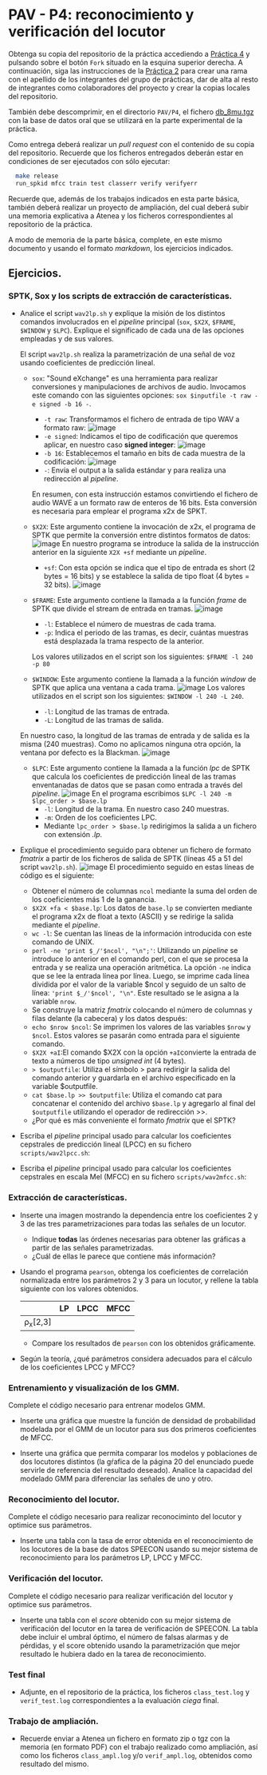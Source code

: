 PAV - P4: reconocimiento y verificación del locutor
===================================================

Obtenga su copia del repositorio de la práctica accediendo a [Práctica 4](https://github.com/albino-pav/P4)
y pulsando sobre el botón `Fork` situado en la esquina superior derecha. A continuación, siga las
instrucciones de la [Práctica 2](https://github.com/albino-pav/P2) para crear una rama con el apellido de
los integrantes del grupo de prácticas, dar de alta al resto de integrantes como colaboradores del proyecto
y crear la copias locales del repositorio.

También debe descomprimir, en el directorio `PAV/P4`, el fichero [db_8mu.tgz](https://atenea.upc.edu/mod/resource/view.php?id=3654387?forcedownload=1)
con la base de datos oral que se utilizará en la parte experimental de la práctica.

Como entrega deberá realizar un *pull request* con el contenido de su copia del repositorio. Recuerde
que los ficheros entregados deberán estar en condiciones de ser ejecutados con sólo ejecutar:

~~~~~~~~~~~~~~~~~~~~~~~~~~~~~~~~~~~~~~~~~~~~~~~~~~~~~.sh
  make release
  run_spkid mfcc train test classerr verify verifyerr
~~~~~~~~~~~~~~~~~~~~~~~~~~~~~~~~~~~~~~~~~~~~~~~~~~~~~

Recuerde que, además de los trabajos indicados en esta parte básica, también deberá realizar un proyecto
de ampliación, del cual deberá subir una memoria explicativa a Atenea y los ficheros correspondientes al
repositorio de la práctica.

A modo de memoria de la parte básica, complete, en este mismo documento y usando el formato *markdown*, los
ejercicios indicados.

## Ejercicios.

### SPTK, Sox y los scripts de extracción de características.

- Analice el script `wav2lp.sh` y explique la misión de los distintos comandos involucrados en el *pipeline*
  principal (`sox`, `$X2X`, `$FRAME`, `$WINDOW` y `$LPC`). Explique el significado de cada una de las 
  opciones empleadas y de sus valores.
  
    El script `wav2lp.sh` realiza la parametrización de una señal de voz usando coeficientes de     predicción lineal. 
  - `sox`: "Sound eXchange" es una herramienta para realizar conversiones y manipulaciones de     archivos de audio. Invocamos este comando con las siguientes opciones: `sox $inputfile -t raw -e signed -b 16 -`.

    - `-t raw`: Transformamos el fichero de entrada de tipo WAV a formato raw:
     ![image](https://github.com/juditsalavedra/P4/assets/125377500/dcf8337c-dfce-4cfe-8709-0be359ee03e9)
     - `-e signed`: Indicamos el tipo de codificación que queremos aplicar, en nuestro caso            **signed integer**:
    ![image](https://github.com/juditsalavedra/P4/assets/125377500/d3438b1e-9a09-4c59-bd39-46c6e8554846)
     - `-b 16`: Establecemos el tamaño en bits de cada muestra de la codificación:
   ![image](https://github.com/juditsalavedra/P4/assets/125377500/1981bc86-885d-41ae-b100-784326dffdcd)
     - `-`: Envía el output a la salida estándar y para realiza una redirección al *pipeline*.
  
    En resumen, con esta instrucción estamos convirtiendo el fichero de audio WAVE a un formato raw de enteros de 16 bits. Esta conversión es necesaria para emplear el programa x2x de SPKT.
    
   - `$X2X`: Este argumento contiene la invocación de x2x, el programa de SPTK que permite la     conversión entre distintos formatos de  datos:
    ![image](https://github.com/juditsalavedra/P4/assets/125377500/c2f38d38-3760-480c-ac3b-c051ebcfd7db)
    En nuestro programa se introduce la salida de la instrucción anterior en la siguiente `X2X +sf` mediante un *pipeline*.
      - `+sf`: Con esta opción se indica que el tipo de entrada es short (2 bytes = 16 bits)           y se establece la salida de tipo float (4 bytes = 32 bits).
      ![image](https://github.com/juditsalavedra/P4/assets/125377500/618678b8-5f07-48b9-bf71-f37f2d45dbea)
      
  - `$FRAME`: Este argumento contiene la llamada a la función *frame* de SPTK que divide el stream de entrada en tramas.
    ![image](https://github.com/juditsalavedra/P4/assets/125377500/e7ab94e4-0b4b-4449-ba2e-7338a3114b7d)
    - `-l`: Establece el número de muestras de cada trama.
    - `-p`: Indica el periodo de las tramas, es decir, cuántas muestras está desplazada la trama respecto de la anterior.

    Los valores utilizados en el script son los siguientes: `$FRAME -l 240 -p 80`

   - `$WINDOW`: Este argumento contiene la llamada a la función *window* de SPTK que aplica una ventana a cada trama.
    ![image](https://github.com/juditsalavedra/P4/assets/125377500/38ee5660-d8e4-4eeb-92e3-e906800370c1)
    Los valores utilizados en el script son los siguientes: `$WINDOW -l 240 -L 240`.
      - `-l`: Longitud de las tramas de entrada.
      - `-L`: Longitud de las tramas de salida.
     
    En nuestro caso, la longitud de las tramas de entrada y de salida es la misma (240 muestras). Como no aplicamos ninguna otra opción, la ventana por defecto es la Blackman.
    ![image](https://github.com/juditsalavedra/P4/assets/125377500/18ebb45e-4c95-4749-b7c6-16dd37fcc401)
   - `$LPC`: Este argumento contiene la llamada a la función *lpc* de SPTK que calcula los coeficientes de predicción lineal de las tramas  enventanadas de datos que se pasan como entrada a través del *pipeline*.
![image](https://github.com/juditsalavedra/P4/assets/125377500/e31f9235-c5ce-45c0-8654-f04029e95948)
En el programa escribimos `$LPC -l 240 -m $lpc_order > $base.lp`
       - `-l`: Longitud de la trama. En nuestro caso 240 muestras.
       - `-m`: Orden de los coeficientes LPC.
       - Mediante `lpc_order > $base.lp` redirigimos la salida a un fichero con extensión *.lp*.

   
- Explique el procedimiento seguido para obtener un fichero de formato *fmatrix* a partir de los ficheros de
  salida de SPTK (líneas 45 a 51 del script `wav2lp.sh`).
  ![image](https://github.com/juditsalavedra/P4/assets/125377500/e9809c3d-832b-479b-bf15-dc13cd634e31)
  El procedimiento seguido en estas líneas de código es el siguiente:
    - Obtener el número de columnas `ncol` mediante la suma del orden de los coeficientes más 1 de la ganancia.
    - `$X2X +fa < $base.lp`: Los datos de `base.lp` se convierten mediante el programa x2x de float a texto (ASCII) y se redirige la salida mediante el *pipeline*.
    - `wc -l`: Se cuentan las líneas de la información introducida con este comando de UNIX.
    - `perl -ne 'print $_/'$ncol', "\n";'`: Utilizando un *pipeline* se introduce lo anterior en el comando perl, con el que se procesa la entrada y se realiza una operación aritmética. La opción `-ne` indica que se lee la entrada línea por línea. Luego, se imprime cada línea dividida por el valor de la variable $ncol y seguido de un salto de línea: `'print $_/'$ncol', "\n"`. Este resultado se le asigna a la variable `nrow`.
    - Se construye la matriz *fmatrix* colocando el número de columnas y filas delante (la cabecera) y los datos después:
    - `echo $nrow $ncol`: Se imprimen los valores de las variables `$nrow` y `$ncol`. Estos valores se pasarán como entrada para el siguiente comando.
    - `$X2X +aI`:El comando $X2X con la opción `+aI`convierte la entrada de texto a números de tipo *unsigned int* (4 bytes).
    - `> $outputfile`: Utiliza el símbolo > para redirigir la salida del comando anterior y guardarla en el archivo especificado en la variable $outputfile.
    - `cat $base.lp >> $outputfile`: Utiliza el comando cat para concatenar el contenido del archivo `$base.lp` y agregarlo al final del `$outputfile` utilizando el operador de redirección >>. 
   


  * ¿Por qué es más conveniente el formato *fmatrix* que el SPTK?

- Escriba el *pipeline* principal usado para calcular los coeficientes cepstrales de predicción lineal
  (LPCC) en su fichero <code>scripts/wav2lpcc.sh</code>:

- Escriba el *pipeline* principal usado para calcular los coeficientes cepstrales en escala Mel (MFCC) en su
  fichero <code>scripts/wav2mfcc.sh</code>:

### Extracción de características.

- Inserte una imagen mostrando la dependencia entre los coeficientes 2 y 3 de las tres parametrizaciones
  para todas las señales de un locutor.
  
  + Indique **todas** las órdenes necesarias para obtener las gráficas a partir de las señales 
    parametrizadas.
  + ¿Cuál de ellas le parece que contiene más información?

- Usando el programa <code>pearson</code>, obtenga los coeficientes de correlación normalizada entre los
  parámetros 2 y 3 para un locutor, y rellene la tabla siguiente con los valores obtenidos.

  |                        | LP   | LPCC | MFCC |
  |------------------------|:----:|:----:|:----:|
  | &rho;<sub>x</sub>[2,3] |      |      |      |
  
  + Compare los resultados de <code>pearson</code> con los obtenidos gráficamente.
  
- Según la teoría, ¿qué parámetros considera adecuados para el cálculo de los coeficientes LPCC y MFCC?

### Entrenamiento y visualización de los GMM.

Complete el código necesario para entrenar modelos GMM.

- Inserte una gráfica que muestre la función de densidad de probabilidad modelada por el GMM de un locutor
  para sus dos primeros coeficientes de MFCC.

- Inserte una gráfica que permita comparar los modelos y poblaciones de dos locutores distintos (la gŕafica
  de la página 20 del enunciado puede servirle de referencia del resultado deseado). Analice la capacidad
  del modelado GMM para diferenciar las señales de uno y otro.

### Reconocimiento del locutor.

Complete el código necesario para realizar reconociminto del locutor y optimice sus parámetros.

- Inserte una tabla con la tasa de error obtenida en el reconocimiento de los locutores de la base de datos
  SPEECON usando su mejor sistema de reconocimiento para los parámetros LP, LPCC y MFCC.

### Verificación del locutor.

Complete el código necesario para realizar verificación del locutor y optimice sus parámetros.

- Inserte una tabla con el *score* obtenido con su mejor sistema de verificación del locutor en la tarea
  de verificación de SPEECON. La tabla debe incluir el umbral óptimo, el número de falsas alarmas y de
  pérdidas, y el score obtenido usando la parametrización que mejor resultado le hubiera dado en la tarea
  de reconocimiento.
 
### Test final

- Adjunte, en el repositorio de la práctica, los ficheros `class_test.log` y `verif_test.log` 
  correspondientes a la evaluación *ciega* final.

### Trabajo de ampliación.

- Recuerde enviar a Atenea un fichero en formato zip o tgz con la memoria (en formato PDF) con el trabajo 
  realizado como ampliación, así como los ficheros `class_ampl.log` y/o `verif_ampl.log`, obtenidos como 
  resultado del mismo.
